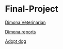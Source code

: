 # Final-Project
[Dimona Veterinarian](https://dimona-veterinarian.netlify.app/)


[Dimona reports](https://dimona-reports.netlify.app/)


[Adopt dog](https://adoptdog.netlify.app/)
